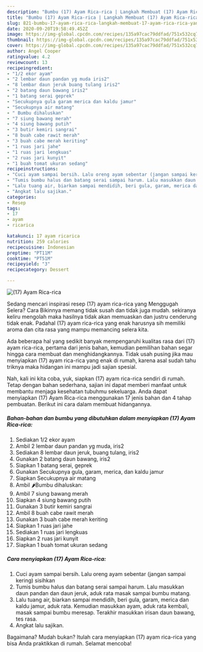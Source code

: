 ```yaml
---
description: "Bumbu (17) Ayam Rica-rica | Langkah Membuat (17) Ayam Rica-rica Yang Enak dan Simpel"
title: "Bumbu (17) Ayam Rica-rica | Langkah Membuat (17) Ayam Rica-rica Yang Enak dan Simpel"
slug: 821-bumbu-17-ayam-rica-rica-langkah-membuat-17-ayam-rica-rica-yang-enak-dan-simpel
date: 2020-09-20T19:58:49.452Z
image: https://img-global.cpcdn.com/recipes/135a97cac79ddfad/751x532cq70/17-ayam-rica-rica-foto-resep-utama.jpg
thumbnail: https://img-global.cpcdn.com/recipes/135a97cac79ddfad/751x532cq70/17-ayam-rica-rica-foto-resep-utama.jpg
cover: https://img-global.cpcdn.com/recipes/135a97cac79ddfad/751x532cq70/17-ayam-rica-rica-foto-resep-utama.jpg
author: Angel Cooper
ratingvalue: 4.2
reviewcount: 13
recipeingredient:
- "1/2 ekor ayam"
- "2 lembar daun pandan yg muda iris2"
- "8 lembar daun jeruk buang tulang iris2"
- "2 batang daun bawang iris2"
- "1 batang serai geprek"
- "Secukupnya gula garam merica dan kaldu jamur"
- "Secukupnya air matang"
- " Bumbu dihaluskan"
- "7 siung bawang merah"
- "4 siung bawang putih"
- "3 butir kemiri sangrai"
- "8 buah cabe rawit merah"
- "3 buah cabe merah keriting"
- "1 ruas jari jahe"
- "1 ruas jari lengkuas"
- "2 ruas jari kunyit"
- "1 buah tomat ukuran sedang"
recipeinstructions:
- "Cuci ayam sampai bersih. Lalu oreng ayam sebentar (jangan sampai kering) sisihkan"
- "Tumis bumbu halus dan batang serai sampai harum. Lalu masukkan daun pandan dan daun jeruk, aduk rata masak sampai bumbu matang."
- "Lalu tuang air, biarkan sampai mendidih, beri gula, garam, merica dan kaldu jamur, aduk rata. Kemudian masukkan ayam, aduk rata kembali, masak sampai bumbu meresap. Terakhir masukkan irisan daun bawang, tes rasa."
- "Angkat lalu sajikan."
categories:
- Resep
tags:
- 17
- ayam
- ricarica

katakunci: 17 ayam ricarica 
nutrition: 259 calories
recipecuisine: Indonesian
preptime: "PT11M"
cooktime: "PT51M"
recipeyield: "3"
recipecategory: Dessert

---
```



![(17) Ayam Rica-rica](https://img-global.cpcdn.com/recipes/135a97cac79ddfad/751x532cq70/17-ayam-rica-rica-foto-resep-utama.jpg)

Sedang mencari inspirasi resep (17) ayam rica-rica yang Menggugah Selera? Cara Bikinnya memang tidak susah dan tidak juga mudah. sekiranya keliru mengolah maka hasilnya tidak akan memuaskan dan justru cenderung tidak enak. Padahal (17) ayam rica-rica yang enak harusnya sih memiliki aroma dan cita rasa yang mampu memancing selera kita.



Ada beberapa hal yang sedikit banyak mempengaruhi kualitas rasa dari (17) ayam rica-rica, pertama dari jenis bahan, kemudian pemilihan bahan segar hingga cara membuat dan menghidangkannya. Tidak usah pusing jika mau menyiapkan (17) ayam rica-rica yang enak di rumah, karena asal sudah tahu triknya maka hidangan ini mampu jadi sajian spesial.


Nah, kali ini kita coba, yuk, siapkan (17) ayam rica-rica sendiri di rumah. Tetap dengan bahan sederhana, sajian ini dapat memberi manfaat untuk membantu menjaga kesehatan tubuhmu sekeluarga. Anda dapat menyiapkan (17) Ayam Rica-rica menggunakan 17 jenis bahan dan 4 tahap pembuatan. Berikut ini cara dalam membuat hidangannya.

<!--inarticleads1-->

##### Bahan-bahan dan bumbu yang dibutuhkan dalam menyiapkan (17) Ayam Rica-rica:

1. Sediakan 1/2 ekor ayam
1. Ambil 2 lembar daun pandan yg muda, iris2
1. Sediakan 8 lembar daun jeruk, buang tulang, iris2
1. Gunakan 2 batang daun bawang, iris2
1. Siapkan 1 batang serai, geprek
1. Gunakan Secukupnya gula, garam, merica, dan kaldu jamur
1. Siapkan Secukupnya air matang
1. Ambil  🌶Bumbu dihaluskan:
1. Ambil 7 siung bawang merah
1. Siapkan 4 siung bawang putih
1. Gunakan 3 butir kemiri sangrai
1. Ambil 8 buah cabe rawit merah
1. Gunakan 3 buah cabe merah keriting
1. Siapkan 1 ruas jari jahe
1. Sediakan 1 ruas jari lengkuas
1. Siapkan 2 ruas jari kunyit
1. Siapkan 1 buah tomat ukuran sedang




<!--inarticleads2-->

##### Cara menyiapkan (17) Ayam Rica-rica:

1. Cuci ayam sampai bersih. Lalu oreng ayam sebentar (jangan sampai kering) sisihkan
1. Tumis bumbu halus dan batang serai sampai harum. Lalu masukkan daun pandan dan daun jeruk, aduk rata masak sampai bumbu matang.
1. Lalu tuang air, biarkan sampai mendidih, beri gula, garam, merica dan kaldu jamur, aduk rata. Kemudian masukkan ayam, aduk rata kembali, masak sampai bumbu meresap. Terakhir masukkan irisan daun bawang, tes rasa.
1. Angkat lalu sajikan.




Bagaimana? Mudah bukan? Itulah cara menyiapkan (17) ayam rica-rica yang bisa Anda praktikkan di rumah. Selamat mencoba!
